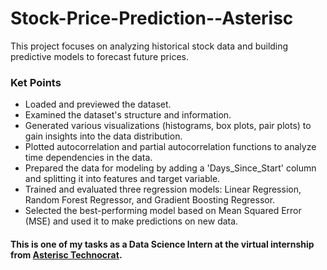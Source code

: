 # Stock-Price-Prediction--Asterisc

This project focuses on analyzing historical stock data and building predictive models to forecast future prices.

### Ket Points
- Loaded and previewed the dataset.
- Examined the dataset's structure and information.
- Generated various visualizations (histograms, box plots, pair plots) to gain insights into the data distribution.
- Plotted autocorrelation and partial autocorrelation functions to analyze time dependencies in the data.
- Prepared the data for modeling by adding a 'Days_Since_Start' column and splitting it into features and target variable.
- Trained and evaluated three regression models: Linear Regression, Random Forest Regressor, and Gradient Boosting Regressor.
- Selected the best-performing model based on Mean Squared Error (MSE) and used it to make predictions on new data.

#### This is one of my tasks as a Data Science Intern at the virtual internship from [**Asterisc Technocrat**](https://www.linkedin.com/company/asterisc-technocrat/).
